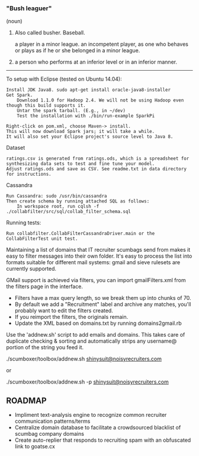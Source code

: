### "Bush leaguer" ###

(noun)

1. Also called busher. Baseball.

    a player in a minor league.
    an incompetent player, as one who behaves or plays as if he or she belonged in a minor league.

2. a person who performs at an inferior level or in an inferior manner.


---------------------------------------------------


To setup with Eclipse (tested on Ubuntu 14.04):

    Install JDK Java8. sudo apt-get install oracle-java8-installer
    Get Spark.
        Download 1.1.0 for Hadoop 2.4. We will not be using Hadoop even though this build supports it.
        Untar the spark tarball. (E.g., in ~/dev)
        Test the installation with ./bin/run-example SparkPi

    Right-click on pom.xml, choose Maven-> install.
    This will now download Spark jars; it will take a while.
    It will also set your Eclipse project's source level to Java 8.

Dataset

    ratings.csv is generated from ratings.ods, which is a spreadsheet for synthesizing data sets to test and fine tune your model.
    Adjust ratings.ods and save as CSV. See readme.txt in data directory for instructions.

Cassandra

    Run Cassandra: sudo /usr/bin/cassandra
    Then create schema by running attached SQL as follows:
        In workspace root, run cqlsh -f ./collabfilter/src/sql/collab_filter_schema.sql

Running tests:

    Run collabfilter.CollabFilterCassandraDriver.main or the CollabFilterTest unit test.



Maintaining a list of domains that IT recruiter scumbags send from makes it easy to filter messages into their own folder.  It's easy to process the list into formats suitable for different mail systems: gmail and sieve rulesets are currently supported.

GMail support is achieved via filters, you can import gmailFilters.xml from the filters page in the interface.

- Filters have a max query length, so we break them up into chunks of 70.
- By default we add a "Recruitment" label and archive any matches, you'll probably want to edit the filters created.
- If you reimport the filters, the originals remain.
- Update the XML based on domains.txt by running domains2gmail.rb


Use the 'addnew.sh' script to add emails and domains.  This takes care of duplicate checking & sorting and automatically strips any username@ portion of the string you feed it.

./scumboxer/toolbox/addnew.sh shinysuit@noisyrecruiters.com

or

./scumboxer/toolbox/addnew.sh -p shinysuit@noisyrecruiters.com


## ROADMAP ##

- Impliment text-analysis engine to recognize common recruiter communication patterns/terms
- Centralize domain database to facilitate a crowdsourced blacklist of scumbag company domains
- Create auto-replier that responds to recruiting spam with an obfuscated link to goatse.cx
